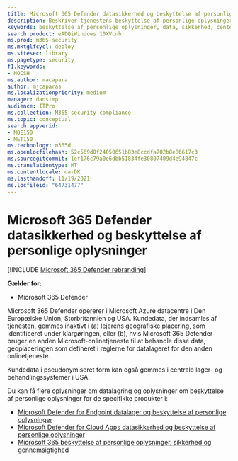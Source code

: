 ```yaml
---
title: Microsoft 365 Defender datasikkerhed og beskyttelse af personlige oplysninger
description: Beskriver tjenestens beskyttelse af personlige oplysninger og datasikkerhed.
keywords: beskyttelse af personlige oplysninger, data, sikkerhed, center for sikkerhed og rettighedsadministration, indsamling af oplysninger
search.product: eADQiWindows 10XVcnh
ms.prod: m365-security
ms.mktglfcycl: deploy
ms.sitesec: library
ms.pagetype: security
f1.keywords:
- NOCSH
ms.author: macapara
author: mjcaparas
ms.localizationpriority: medium
manager: dansimp
audience: ITPro
ms.collection: M365-security-compliance
ms.topic: conceptual
search.appverid:
- MOE150
- MET150
ms.technology: m365d
ms.openlocfilehash: 52c569d0f24050651b83e8ccdfa702b8e86617c3
ms.sourcegitcommit: 1ef176c79a0e6dbb51834fe30807409d4e94847c
ms.translationtype: MT
ms.contentlocale: da-DK
ms.lasthandoff: 11/19/2021
ms.locfileid: "64731477"
---
```

# <a name="microsoft-365-defender-data-security-and-privacy"></a>Microsoft 365 Defender datasikkerhed og beskyttelse af personlige oplysninger

[!INCLUDE [Microsoft 365 Defender rebranding](../includes/microsoft-defender.md)]


**Gælder for:**
- Microsoft 365 Defender

Microsoft 365 Defender opererer i Microsoft Azure datacentre i Den Europæiske Union, Storbritannien og USA. Kundedata, der indsamles af tjenesten, gemmes inaktivt i (a) lejerens geografiske placering, som identificeret under klargøringen, eller (b), hvis Microsoft 365 Defender bruger en anden Microsoft-onlinetjeneste til at behandle disse data, geoplaceringen som defineret i reglerne for datalageret for den anden onlinetjeneste.

Kundedata i pseudonymiseret form kan også gemmes i centrale lager- og behandlingssystemer i USA.


Du kan få flere oplysninger om datalagring og oplysninger om beskyttelse af personlige oplysninger for de specifikke produkter i:
- [Microsoft Defender for Endpoint datalager og beskyttelse af personlige oplysninger](/windows/security/threat-protection/microsoft-defender-atp/data-storage-privacy)
- [Microsoft Defender for Cloud Apps datasikkerhed og beskyttelse af personlige oplysninger](/cloud-app-security/cas-compliance-trust)
- [Microsoft 365 beskyttelse af personlige oplysninger, sikkerhed og gennemsigtighed](/office365/servicedescriptions/office-365-platform-service-description/privacy-security-and-transparency#advanced-threat-protection)
